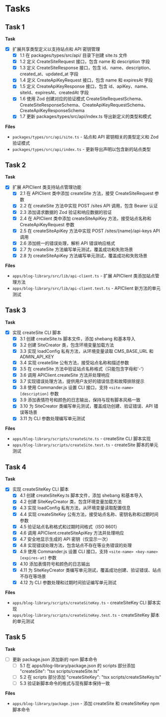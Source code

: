 # Tasks

## Task 1

**Task**

- [x] 扩展共享类型定义以支持站点和 API 密钥管理
  - [x] 1.1 在 packages/types/src/api/ 目录下创建 site.ts 文件
  - [x] 1.2 定义 CreateSiteRequest 接口，包含 name 和 description 字段
  - [x] 1.3 定义 CreateSiteResponse 接口，包含 id、name、description、created_at、updated_at 字段
  - [x] 1.4 定义 CreateApiKeyRequest 接口，包含 name 和 expiresAt 字段
  - [x] 1.5 定义 CreateApiKeyResponse 接口，包含 id、apiKey、name、siteId、expiresAt、createdAt 字段
  - [x] 1.6 使用 Zod 创建对应的验证模式 CreateSiteRequestSchema、CreateSiteResponseSchema、CreateApiKeyRequestSchema、CreateApiKeyResponseSchema
  - [x] 1.7 更新 packages/types/src/api/index.ts 导出新定义的类型和模式

**Files**

- `packages/types/src/api/site.ts` - 站点和 API 密钥相关的类型定义和 Zod 验证模式
- `packages/types/src/api/index.ts` - 更新导出声明以包含新的站点类型

## Task 2

**Task**

- [x] 扩展 APIClient 类支持站点管理功能
  - [x] 2.1 在 APIClient 类中添加 createSite 方法，接受 CreateSiteRequest 参数
  - [x] 2.2 在 createSite 方法中实现 POST /sites API 调用，包含 Bearer 认证
  - [x] 2.3 添加请求数据的 Zod 验证和响应数据的验证
  - [x] 2.4 在 APIClient 类中添加 createSiteApiKey 方法，接受站点名称和 CreateApiKeyRequest 参数
  - [x] 2.5 在 createSiteApiKey 方法中实现 POST /sites/{name}/api-keys API 调用
  - [x] 2.6 添加统一的错误处理，解析 API 错误响应格式
  - [x] 2.7 为 createSite 方法编写单元测试，覆盖成功和失败场景
  - [x] 2.8 为 createSiteApiKey 方法编写单元测试，覆盖成功和失败场景

**Files**

- `apps/blog-library/src/lib/api-client.ts` - 扩展 APIClient 类添加站点管理方法
- `apps/blog-library/src/lib/api-client.test.ts` - APIClient 新方法的单元测试

## Task 3

**Task**

- [x] 实现 createSite CLI 脚本
  - [x] 3.1 创建 createSite.ts 脚本文件，添加 shebang 和基本导入
  - [x] 3.2 创建 SiteCreator 类，包含环境变量加载方法
  - [x] 3.3 实现 loadConfig 私有方法，从环境变量读取 CMS_BASE_URL 和 ADMIN_API_KEY
  - [x] 3.4 实现 createSite 公有方法，接受站点名称和描述参数
  - [x] 3.5 在 createSite 方法中验证站点名称格式（只能包含字母和'-'）
  - [x] 3.6 调用 APIClient.createSite 方法并处理响应
  - [x] 3.7 实现错误处理方法，提供用户友好的错误信息和故障排除提示
  - [x] 3.8 使用 Commander.js 设置 CLI 接口，支持 `<site-name> [description]` 参数
  - [x] 3.9 添加表情符号和颜色的日志输出，保持与现有脚本风格一致
  - [x] 3.10 为 SiteCreator 类编写单元测试，覆盖成功创建、验证错误、API 错误等场景
  - [x] 3.11 为 CLI 参数处理编写单元测试

**Files**

- `apps/blog-library/scripts/createSite.ts` - createSite CLI 脚本实现
- `apps/blog-library/scripts/createSite.test.ts` - createSite 脚本的单元测试

## Task 4

**Task**

- [x] 实现 createSiteKey CLI 脚本
  - [x] 4.1 创建 createSiteKey.ts 脚本文件，添加 shebang 和基本导入
  - [x] 4.2 创建 SiteKeyCreator 类，包含环境变量加载方法
  - [x] 4.3 实现 loadConfig 私有方法，从环境变量读取配置信息
  - [x] 4.4 实现 createSiteKey 公有方法，接受站点名称、密钥名称和过期时间参数
  - [x] 4.5 验证站点名称格式和过期时间格式（ISO 8601）
  - [x] 4.6 调用 APIClient.createSiteApiKey 方法并处理响应
  - [x] 4.7 安全地显示生成的 API 密钥（仅显示一次）
  - [x] 4.8 实现错误处理方法，包含站点不存在等业务错误的处理
  - [x] 4.9 使用 Commander.js 设置 CLI 接口，支持 `<site-name> <key-name> [expires-at]` 参数
  - [x] 4.10 添加表情符号和颜色的日志输出
  - [x] 4.11 为 SiteKeyCreator 类编写单元测试，覆盖成功创建、验证错误、站点不存在等场景
  - [x] 4.12 为 CLI 参数处理和过期时间验证编写单元测试

**Files**

- `apps/blog-library/scripts/createSiteKey.ts` - createSiteKey CLI 脚本实现
- `apps/blog-library/scripts/createSiteKey.test.ts` - createSiteKey 脚本的单元测试

## Task 5

**Task**

- [ ] 更新 package.json 添加新的 npm 脚本命令
  - [ ] 5.1 在 apps/blog-library/package.json 的 scripts 部分添加 "createSite": "tsx scripts/createSite.ts"
  - [ ] 5.2 在 scripts 部分添加 "createSiteKey": "tsx scripts/createSiteKey.ts"
  - [ ] 5.3 验证新脚本命令的格式与现有脚本保持一致

**Files**

- `apps/blog-library/package.json` - 添加 createSite 和 createSiteKey npm 脚本命令
